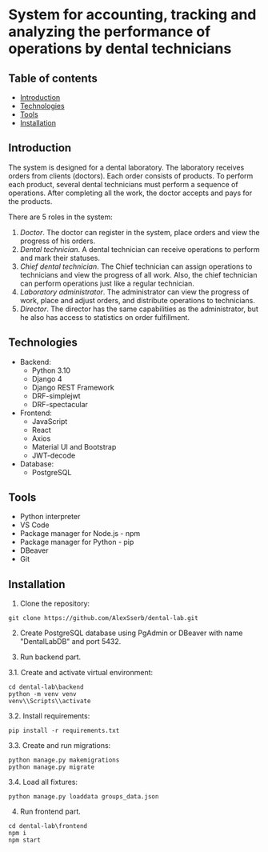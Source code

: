 # System for accounting, tracking and analyzing the performance of operations by dental technicians

## Table of contents
* [Introduction](#introduction)
* [Technologies](#technologies)
* [Tools](#tools)
* [Installation](#installation)

<a name="introduction"></a>
## Introduction

The system is designed for a dental laboratory. The laboratory receives orders from clients (doctors). Each order consists of products. To perform each product, several dental technicians must perform a sequence of operations. After completing all the work, the doctor accepts and pays for the products.

There are 5 roles in the system:
1. *Doctor*. The doctor can register in the system, place orders and view the progress of his orders.
2. *Dental technician*. A dental technician can receive operations to perform and mark their statuses.
3. *Chief dental technician*. The Chief technician can assign operations to technicians and view the progress of all work. Also, the chief technician can perform operations just like a regular technician.
4. *Laboratory administrator*. The administrator can view the progress of work, place and adjust orders, and distribute operations to technicians.
5. *Director*. The director has the same capabilities as the administrator, but he also has access to statistics on order fulfillment.

<a name="technologies"></a>
## Technologies
* Backend:
  - Python 3.10
  - Django 4
  - Django REST Framework
  - DRF-simplejwt
  - DRF-spectacular
* Frontend:
  - JavaScript
  - React
  - Axios
  - Material UI and Bootstrap
  - JWT-decode
* Database:
  - PostgreSQL

<a name="tools"></a>
## Tools
* Python interpreter
* VS Code
* Package manager for Node.js - npm
* Package manager for Python - pip
* DBeaver
* Git

<a name="installation"></a>
## Installation
1. Clone the repository:
```commandline
git clone https://github.com/AlexSserb/dental-lab.git
```
2. Create PostgreSQL database using PgAdmin or DBeaver with name "DentalLabDB" and port 5432.

3. Run backend part.

3.1. Create and activate virtual environment:
```commandline
cd dental-lab\backend
python -m venv venv 
venv\\Scripts\\activate
```
3.2. Install requirements:
```commandline
pip install -r requirements.txt 
```
3.3. Create and run migrations:
```commandline
python manage.py makemigrations
python manage.py migrate
```
3.4. Load all fixtures:
```commandline
python manage.py loaddata groups_data.json
```

4. Run frontend part.
```commandline
cd dental-lab\frontend
npm i
npm start
```